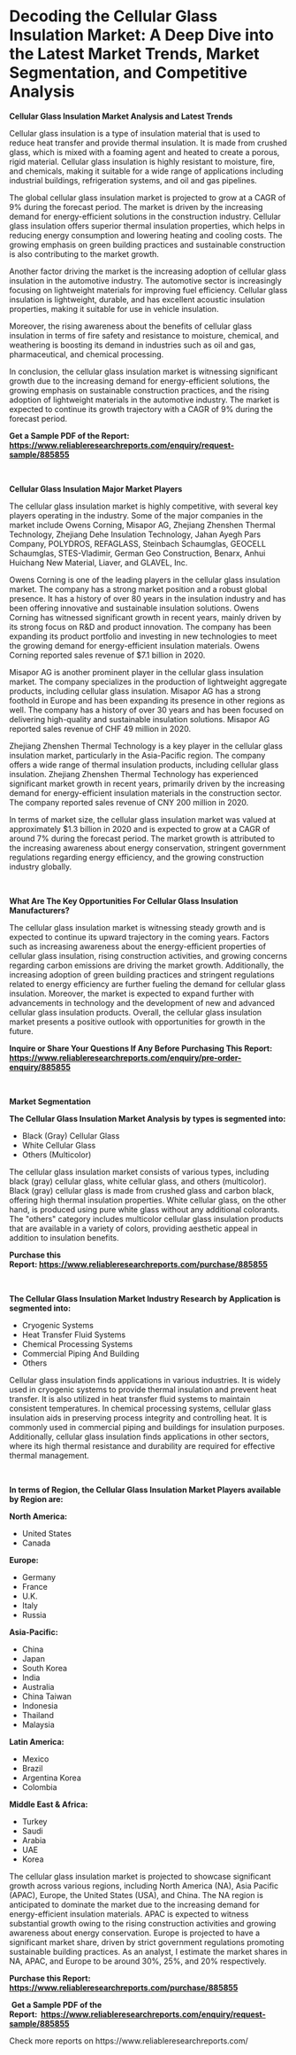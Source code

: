<p><h1>Decoding the Cellular Glass Insulation Market: A Deep Dive into the Latest Market Trends, Market Segmentation, and Competitive Analysis</h1></p><p><strong>Cellular Glass Insulation Market Analysis and Latest Trends</strong></p>
<p><p>Cellular glass insulation is a type of insulation material that is used to reduce heat transfer and provide thermal insulation. It is made from crushed glass, which is mixed with a foaming agent and heated to create a porous, rigid material. Cellular glass insulation is highly resistant to moisture, fire, and chemicals, making it suitable for a wide range of applications including industrial buildings, refrigeration systems, and oil and gas pipelines.</p><p>The global cellular glass insulation market is projected to grow at a CAGR of 9% during the forecast period. The market is driven by the increasing demand for energy-efficient solutions in the construction industry. Cellular glass insulation offers superior thermal insulation properties, which helps in reducing energy consumption and lowering heating and cooling costs. The growing emphasis on green building practices and sustainable construction is also contributing to the market growth.</p><p>Another factor driving the market is the increasing adoption of cellular glass insulation in the automotive industry. The automotive sector is increasingly focusing on lightweight materials for improving fuel efficiency. Cellular glass insulation is lightweight, durable, and has excellent acoustic insulation properties, making it suitable for use in vehicle insulation.</p><p>Moreover, the rising awareness about the benefits of cellular glass insulation in terms of fire safety and resistance to moisture, chemical, and weathering is boosting its demand in industries such as oil and gas, pharmaceutical, and chemical processing.</p><p>In conclusion, the cellular glass insulation market is witnessing significant growth due to the increasing demand for energy-efficient solutions, the growing emphasis on sustainable construction practices, and the rising adoption of lightweight materials in the automotive industry. The market is expected to continue its growth trajectory with a CAGR of 9% during the forecast period.</p></p>
<p><strong>Get a Sample PDF of the Report:&nbsp; <a href="https://www.reliableresearchreports.com/enquiry/request-sample/885855">https://www.reliableresearchreports.com/enquiry/request-sample/885855</a></strong></p>
<p>&nbsp;</p>
<p><strong>Cellular Glass Insulation Major Market Players</strong></p>
<p><p>The cellular glass insulation market is highly competitive, with several key players operating in the industry. Some of the major companies in the market include Owens Corning, Misapor AG, Zhejiang Zhenshen Thermal Technology, Zhejiang Dehe Insulation Technology, Jahan Ayegh Pars Company, POLYDROS, REFAGLASS, Steinbach Schaumglas, GEOCELL Schaumglas, STES-Vladimir, German Geo Construction, Benarx, Anhui Huichang New Material, Liaver, and GLAVEL, Inc.</p><p>Owens Corning is one of the leading players in the cellular glass insulation market. The company has a strong market position and a robust global presence. It has a history of over 80 years in the insulation industry and has been offering innovative and sustainable insulation solutions. Owens Corning has witnessed significant growth in recent years, mainly driven by its strong focus on R&D and product innovation. The company has been expanding its product portfolio and investing in new technologies to meet the growing demand for energy-efficient insulation materials. Owens Corning reported sales revenue of $7.1 billion in 2020.</p><p>Misapor AG is another prominent player in the cellular glass insulation market. The company specializes in the production of lightweight aggregate products, including cellular glass insulation. Misapor AG has a strong foothold in Europe and has been expanding its presence in other regions as well. The company has a history of over 30 years and has been focused on delivering high-quality and sustainable insulation solutions. Misapor AG reported sales revenue of CHF 49 million in 2020.</p><p>Zhejiang Zhenshen Thermal Technology is a key player in the cellular glass insulation market, particularly in the Asia-Pacific region. The company offers a wide range of thermal insulation products, including cellular glass insulation. Zhejiang Zhenshen Thermal Technology has experienced significant market growth in recent years, primarily driven by the increasing demand for energy-efficient insulation materials in the construction sector. The company reported sales revenue of CNY 200 million in 2020.</p><p>In terms of market size, the cellular glass insulation market was valued at approximately $1.3 billion in 2020 and is expected to grow at a CAGR of around 7% during the forecast period. The market growth is attributed to the increasing awareness about energy conservation, stringent government regulations regarding energy efficiency, and the growing construction industry globally.</p></p>
<p>&nbsp;</p>
<p><strong>What Are The Key Opportunities For Cellular Glass Insulation Manufacturers?</strong></p>
<p><p>The cellular glass insulation market is witnessing steady growth and is expected to continue its upward trajectory in the coming years. Factors such as increasing awareness about the energy-efficient properties of cellular glass insulation, rising construction activities, and growing concerns regarding carbon emissions are driving the market growth. Additionally, the increasing adoption of green building practices and stringent regulations related to energy efficiency are further fueling the demand for cellular glass insulation. Moreover, the market is expected to expand further with advancements in technology and the development of new and advanced cellular glass insulation products. Overall, the cellular glass insulation market presents a positive outlook with opportunities for growth in the future.</p></p>
<p><strong>Inquire or Share Your Questions If Any Before Purchasing This Report: <a href="https://www.reliableresearchreports.com/enquiry/pre-order-enquiry/885855">https://www.reliableresearchreports.com/enquiry/pre-order-enquiry/885855</a></strong></p>
<p>&nbsp;</p>
<p><strong>Market Segmentation</strong></p>
<p><strong>The Cellular Glass Insulation Market Analysis by types is segmented into:</strong></p>
<p><ul><li>Black (Gray) Cellular Glass</li><li>White Cellular Glass</li><li>Others (Multicolor)</li></ul></p>
<p><p>The cellular glass insulation market consists of various types, including black (gray) cellular glass, white cellular glass, and others (multicolor). Black (gray) cellular glass is made from crushed glass and carbon black, offering high thermal insulation properties. White cellular glass, on the other hand, is produced using pure white glass without any additional colorants. The "others" category includes multicolor cellular glass insulation products that are available in a variety of colors, providing aesthetic appeal in addition to insulation benefits.</p></p>
<p><strong>Purchase this Report:&nbsp;<a href="https://www.reliableresearchreports.com/purchase/885855">https://www.reliableresearchreports.com/purchase/885855</a></strong></p>
<p>&nbsp;</p>
<p><strong>The Cellular Glass Insulation Market Industry Research by Application is segmented into:</strong></p>
<p><ul><li>Cryogenic Systems</li><li>Heat Transfer Fluid Systems</li><li>Chemical Processing Systems</li><li>Commercial Piping And Building</li><li>Others</li></ul></p>
<p><p>Cellular glass insulation finds applications in various industries. It is widely used in cryogenic systems to provide thermal insulation and prevent heat transfer. It is also utilized in heat transfer fluid systems to maintain consistent temperatures. In chemical processing systems, cellular glass insulation aids in preserving process integrity and controlling heat. It is commonly used in commercial piping and buildings for insulation purposes. Additionally, cellular glass insulation finds applications in other sectors, where its high thermal resistance and durability are required for effective thermal management.</p></p>
<p>&nbsp;</p>
<p><strong>In terms of Region, the Cellular Glass Insulation Market Players available by Region are:</strong></p>
<p>
    <p> <strong> North America: </strong>
        <ul>
            <li>United States</li>
            <li>Canada</li>
        </ul>
        </p> 
    <p> <strong> Europe: </strong>
        <ul>
            <li>Germany</li>
            <li>France</li>
            <li>U.K.</li>
            <li>Italy</li>
            <li>Russia</li>
        </ul>
        </p> 
    <p> <strong> Asia-Pacific: </strong>
        <ul>
            <li>China</li>
            <li>Japan</li>
            <li>South Korea</li>
            <li>India</li>
            <li>Australia</li>
            <li>China Taiwan</li>
            <li>Indonesia</li>
            <li>Thailand</li>
            <li>Malaysia</li>
        </ul>
        </p> 
    <p> <strong> Latin America: </strong>
        <ul>
            <li>Mexico</li>
            <li>Brazil</li>
            <li>Argentina Korea</li>
            <li>Colombia</li>
        </ul>
        </p> 
    <p> <strong> Middle East & Africa: </strong>
        <ul>
            <li>Turkey</li>
            <li>Saudi</li>
            <li>Arabia</li>
            <li>UAE</li>
            <li>Korea</li>
        </ul>
    </p>
    </p>
<p><p>The cellular glass insulation market is projected to showcase significant growth across various regions, including North America (NA), Asia Pacific (APAC), Europe, the United States (USA), and China. The NA region is anticipated to dominate the market due to the increasing demand for energy-efficient insulation materials. APAC is expected to witness substantial growth owing to the rising construction activities and growing awareness about energy conservation. Europe is projected to have a significant market share, driven by strict government regulations promoting sustainable building practices. As an analyst, I estimate the market shares in NA, APAC, and Europe to be around 30%, 25%, and 20% respectively.</p></p>
<p><strong>Purchase this Report: <a href="https://www.reliableresearchreports.com/purchase/885855">https://www.reliableresearchreports.com/purchase/885855</a></strong></p>
<p>&nbsp;<strong>Get a Sample PDF of the Report:&nbsp;&nbsp;<a href="https://www.reliableresearchreports.com/enquiry/request-sample/885855">https://www.reliableresearchreports.com/enquiry/request-sample/885855</a></strong></p>
<p><strong></strong></p>
<p>Check more reports on https://www.reliableresearchreports.com/</p>